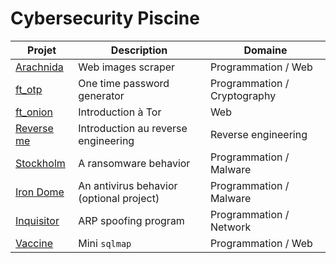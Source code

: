# Cybersecurity Piscine
| Projet | Description | Domaine |
|-|-|-|
| [Arachnida](https://github.com/Skalyaeve/arachnida) | Web images scraper | Programmation / Web |
| [ft_otp](https://github.com/Skalyaeve/ft_otp) | One time password generator | Programmation / Cryptography |
| [ft_onion](https://github.com/Skalyaeve/ft_onion) | Introduction à Tor | Web |
| [Reverse me](https://github.com/Skalyaeve/reverse_me) | Introduction au reverse engineering | Reverse engineering |
| [Stockholm](https://github.com/Skalyaeve/stockholm) | A ransomware behavior | Programmation / Malware |
| [Iron Dome](https://github.com/Skalyaeve/iron_dome) | An antivirus behavior (optional project) | Programmation / Malware |
| [Inquisitor](https://github.com/Skalyaeve/inquisitor) | ARP spoofing program | Programmation / Network |
| [Vaccine](https://github.com/Skalyaeve/vaccine) | Mini `sqlmap` | Programmation / Web |
